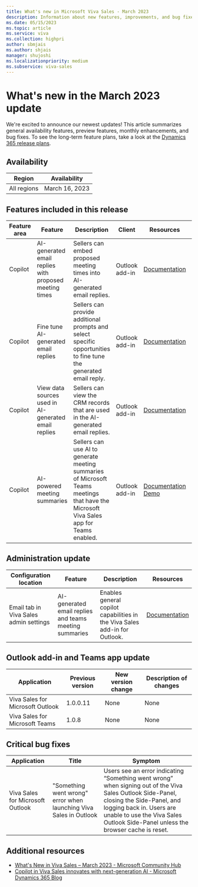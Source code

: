 ```yaml
---
title: What's new in Microsoft Viva Sales - March 2023
description: Information about new features, improvements, and bug fixes in Microsoft Viva Sales March 2023 release.
ms.date: 05/15/2023
ms.topic: article
ms.service: viva
ms.collection: highpri
author: sbmjais
ms.author: shjais
manager: shujoshi
ms.localizationpriority: medium
ms.subservice: viva-sales
---
```


# What's new in the March 2023 update

We're excited to announce our newest updates! This article summarizes general availability features, preview features, monthly enhancements, and bug fixes. To see the long-term feature plans, take a look at the [Dynamics 365 release plans](/dynamics365/release-plans/).

## Availability

|Region|Availability|
|------|------------|
|All regions|March 16, 2023|

## Features included in this release

|Feature area|Feature|Description|Client|Resources|Enabled by|Availability|
|------------|-------|-----------|---------|----------|------------|------|
|Copilot|AI-generated email replies with proposed meeting times|Sellers can embed proposed meeting times into AI-generated email replies.|Outlook add-in|[Documentation](https://support.microsoft.com/topic/use-ai-to-kickstart-email-messages-148708be-e1f9-477c-baba-0b4dd4b7abef)|Enabled by admin|General availability|
|Copilot|Fine tune AI-generated email replies |Sellers can provide additional prompts and select specific opportunities to fine tune the generated email reply.|Outlook add-in|[Documentation](https://support.microsoft.com/topic/use-ai-to-kickstart-email-messages-148708be-e1f9-477c-baba-0b4dd4b7abef#bkmk-refine-ai-reply)|Enabled by admin|General availability|
|Copilot|View data sources used in AI-generated email replies|Sellers can view the CRM records that are used in the AI-generated email replies.|Outlook add-in|[Documentation](https://support.microsoft.com/topic/use-ai-to-kickstart-email-messages-148708be-e1f9-477c-baba-0b4dd4b7abef#bkmk-crm-data-ai-reply)|Enabled by admin|General availability|
|Copilot|AI-powered meeting summaries|Sellers can use AI to generate meeting summaries of Microsoft Teams meetings that have the Microsoft Viva Sales app for Teams enabled.|Outlook add-in|[Documentation](https://support.microsoft.com/topic/use-ai-to-kickstart-email-messages-148708be-e1f9-477c-baba-0b4dd4b7abef#bkmk-meeting-summary-ai-reply)<br>[Demo](https://www.microsoft.com/videoplayer/embed/RWZln4)|Enabled by admin|Public preview|

## Administration update 

|Configuration location|Feature|Description|Resources|
|----------------------|-------|-----------|---------|
|Email tab in Viva Sales admin settings|AI-generated email replies and teams meeting summaries|Enables general copilot capabilities in the Viva Sales add-in for Outlook.|[Documentation](/viva/sales/suggested-replies)|

## Outlook add-in and Teams app update

|Application|Previous version|New version change|Description of changes|
|-----------|----------------|------------------|----------------------|
|Viva Sales for Microsoft Outlook |1.0.0.11|None|None|
|Viva Sales for Microsoft Teams|1.0.8|None|None|

## Critical bug fixes

|Application|Title|Symptom|
|-----------|-----|-------|
|Viva Sales for Microsoft Outlook|"Something went wrong" error when launching Viva Sales in Outlook|Users see an error indicating “Something went wrong” when signing out of the Viva Sales Outlook Side-Panel, closing the Side-Panel, and logging back in. Users are unable to use the Viva Sales Outlook Side-Panel unless the browser cache is reset.|

## Additional resources

- [What's New in Viva Sales – March 2023 - Microsoft Community Hub](https://techcommunity.microsoft.com/t5/microsoft-viva-blog/what-s-new-in-viva-sales-march-2023/ba-p/3775271)
- [Copilot in Viva Sales innovates with next-generation AI - Microsoft Dynamics 365 Blog](https://cloudblogs.microsoft.com/dynamics365/bdm/2023/03/16/copilot-in-viva-sales-available-as-thousands-of-customers-adopt-next-generation-ai-in-dynamics-365-copilot-and-power-platform/)
